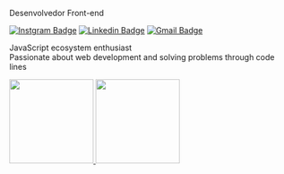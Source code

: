 Desenvolvedor Front-end 



[![Instgram Badge](https://img.shields.io/badge/-@_.guusta-grey?style=flat-square&labelColor=grey&logo=instagram&logoColor=white&link=https://instagram.com/dieegosf)](https://instagram.com/_.guusta) 
[![Linkedin Badge](https://img.shields.io/badge/-Gustavo%20Alves-grey?style=flat-square&logo=Linkedin&logoColor=white&link=https://www.linkedin.com/in/gusttaalves/)](https://www.linkedin.com/in/gusttaalves/) 
[![Gmail Badge](https://img.shields.io/badge/-gustavo_alves777@outlook.com-grey?style=flat-square&logo=Gmail&logoColor=white&link=mailtogustavo_alves777@outlook.com)](mailto:gustavo_alves777@outlook.com)

JavaScript ecosystem enthusiast<br>
Passionate about web development and solving problems through code lines

<a href="https://github.com/gustta03">
<img height="150em" src="https://github-readme-stats.vercel.app/api?username=gustta03&show_icons=true&theme=dracula&include_all_commits=true&count_private=true"/>
<img height="150em" src="https://github-readme-stats.vercel.app/api/top-langs/?username=gustta03&layout=compact&langs_count=7&theme=dracula"/>

